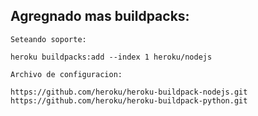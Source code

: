 ## Agregnado mas buildpacks:

    Seteando soporte:
    
    heroku buildpacks:add --index 1 heroku/nodejs

    Archivo de configuracion:
    
    https://github.com/heroku/heroku-buildpack-nodejs.git
    https://github.com/heroku/heroku-buildpack-python.git
